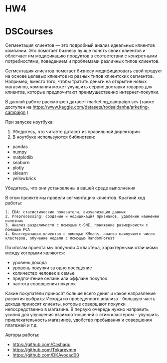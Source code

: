 # HW4
# DSCourses

Сегментация клиентов — это подробный анализ идеальных клиентов компании. 
Это помогает бизнесу лучше понять своих клиентов и облегчает им модификацию продуктов в соответствии с конкретными потребностями, 
поведением и проблемами различных типов клиентов.

Сегментация клиентов помогает бизнесу модифицировать свой продукт на основе целевых клиентов из разных типов клиентских сегментов. 
Например, вместо того, чтобы тратить деньги на открытие новых магазинов, компания может улучшить сервис доставки товаров для клиентов, которые предпочитают преимущественно интернет-покупки.

В данной работе рассмотрен датасет marketing_campaign.scv (также доступен на https://www.kaggle.com/datasets/rodsaldanha/arketing-campaign )

При запуске ноутбука:
1. Убедитесь, что читаете датасет из правильной директории
2. В ноутбуке используются библиотеки:
- pandas
- numpy
- matplotlib
- seaborn
- plotly
- sklearn
- yellowbrick

Убедитесь, что они установлены в вашей среде выполнения

В этом проекте мы провели сегментацию клиентов.
Краткий ход работы:

    1. EDA: статистические показатели, визуализация данных
    2. Preprocessing: создание и модификация признаков, удаление наименее полезных
    3. Анализ разделимости с помощью t-SNE, понижение размерноисти с помощью PCA
    4. Кластеризация клиентов с помощью KMeans, анализ наилучшего число кластеров, обучение модели с помощью RandomForest

По итогам проекта мы получили 4 кластера, характерными отличиями между которыми являются:
 - уровень дохода
 - уровень покупки за одно посещение
 - количество человек в семье
 - предпочтение онлайн или оффлайн покупок
 - частота совершения покупок

Какие покупатели приносят больше всего денег и какое направление развития выбрать:
Исходя из проведенного анализа - большую часть дохода приносят клиенты, которые совершают покупки непосредственно в магазине.
В первую очередь нужно направить усилия для улучшения взаимоотношений с этим кластером - улучшить привлекательность магазинов, удобство пребывания и совершения платежей и т.д.


Авторы работы:
 - https://github.com/Cashaqu
 - https://github.com/Tokarevmm
 - https://github.com/DKAvocad00
